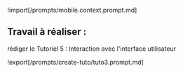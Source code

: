 !import[/prompts/mobile.context.prompt.md] 

## **Travail à réaliser :**  

rédiger le Tutoriel 5 : Interaction avec l'interface utilisateur

!export[/prompts/create-tuto/tuto3.prompt.md]  

